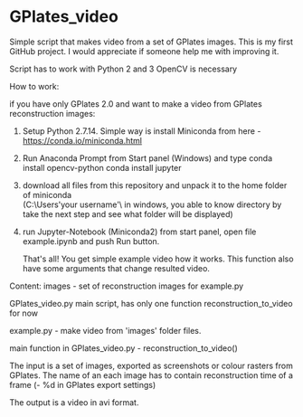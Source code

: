 # GPlates_video
Simple script that makes video from a set of GPlates images.
This is my first GitHub project. I would appreciate if someone help me with improving it.

Script has to work with Python 2 and 3
OpenCV is necessary

How to work:

if you have only GPlates 2.0 and want to make a video from GPlates reconstruction images:
1. Setup Python 2.7.14. Simple way is install Miniconda from here - https://conda.io/miniconda.html
2. Run Anaconda Prompt from Start panel (Windows) and type
            conda install opencv-python
            conda install jupyter
3. download all files from this repository and unpack it to the home folder of miniconda  
(C:\Users\'your username'\ in windows, you able to know directory by take the next step and see what folder will be displayed)

4. run Jupyter-Notebook (Miniconda2) from start panel, open file example.ipynb and push Run button.
    
    That's all! You get simple example video how it works. This function also have some arguments that change resulted video.

    

Content:
images	- set of reconstruction images for example.py

GPlates_video.py	main script, has only one function reconstruction_to_video for now

example.py -  make video from 'images' folder files.


main function in GPlates_video.py -  reconstruction_to_video()

The input is a set of images, exported as screenshots or colour rasters from GPlates. The name of an each image has to contain reconstruction time of a frame (- %d in GPlates export settings)

The output is a video in avi format. 
